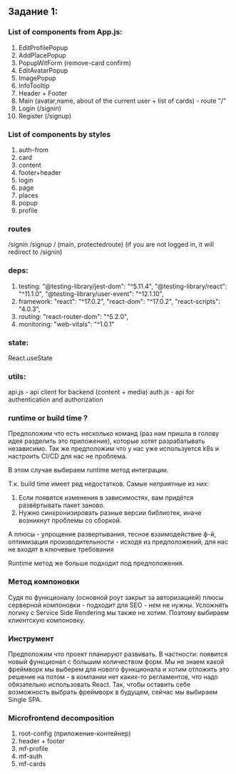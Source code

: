 ## Задание 1:
### List of components from App.js:
1. EditProfilePopup
2. AddPlacePopup
3. PopupWitForm (remove-card confirm)
4. EditAvatarPopup
5. ImagePopup
6. InfoTooltip
7. Header + Footer
8. Main (avatar,name, about of the current user + list of cards) - route "/"
9. Login (/signin)
10. Register (/signup)


### List of components by styles
1. auth-from
2. card
3. content
4. footer+header
5. login
6. page
7. places
8. popup
9. profile


### routes
/signin
/signup
/ (main, protectedroute) (if you are not logged in, it will redirect to /signin)


### deps:
1. testing:
   "@testing-library/jest-dom": "^5.11.4",
   "@testing-library/react": "^11.1.0",
   "@testing-library/user-event": "^12.1.10",
2. framework:
   "react": "^17.0.2",
   "react-dom": "^17.0.2",
   "react-scripts": "4.0.3",
3. routing:
   "react-router-dom": "^5.2.0",
4. monitoring:
   "web-vitals": "^1.0.1"

### state:
React.useState

### utils:
api.js - api client for backend (content + media)
auth.js - api for authentication and authorization 

### runtime or build time ?
Предположим что есть несколько команд (раз нам пришла в голову идея разделить это приложение), которые хотят 
разрабатывать независимо. Так же предположим что у нас уже используется k8s и настроить CI/CD для нас не проблема.

В этом случае выбираем runtime метод интеграции. 

Т.к. build time имеет ряд недостатков. Самые неприятные из них:
1. Если появятся изменения в зависимостях, вам придётся развёртывать пакет заново.
2. Нужно синхронизировать разные версии библиотек, иначе возникнут проблемы со сборкой.

А плюсы - упрощение развертывания, тесное взаимодействие ф-й, оптимизация производительности - исходя из предположений,
для нас не входят в ключевые требования

Runtime метод же больше подходит под предположения. 

### Метод компоновки

Судя по функционалу (основной роут закрыт за авторизацией) плюсы серверной компоновки - подходит для SEO - нем не нужны. 
Усложнять логику с Service Side Rendering мы также не хотим.
Поэтому выбираем клиентскую компоновку.

### Инструмент

Предположим что проект планируют развивать. В частности: появится новый функционал с большим количеством форм.
Мы не знаем какой фреймворк мы выберем для нового функционала и хотим отложить это решение на потом - в компании нет 
каких-то регламентов, что надо обязательно использовать React. Так, чтобы оставить себе возможность выбрать фреймворк
в будущем, сейчас мы выбираем Single SPA.

### Microfrontend decomposition

1. root-config (приложение-контейнер)
2. header + footer
3. mf-profile 
4. mf-auth
5. mf-cards


